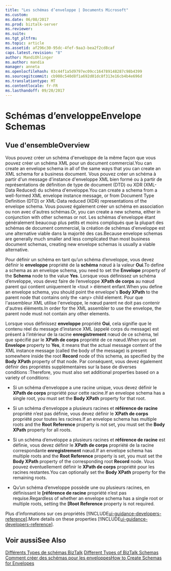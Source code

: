 ```yaml
---
title: "Les schémas d’enveloppe | Documents Microsoft"
ms.custom: 
ms.date: 06/08/2017
ms.prod: biztalk-server
ms.reviewer: 
ms.suite: 
ms.tgt_pltfrm: 
ms.topic: article
ms.assetid: af296c30-95dc-4fef-9aa3-bea2f2cd8caf
caps.latest.revision: "8"
author: MandiOhlinger
ms.author: mandia
manager: anneta
ms.openlocfilehash: 03c44f1a5d9797ec09cc164789148287c98b4399
ms.sourcegitcommit: cb908c540d8f1a692d01dc8f313e16cb4b4e696d
ms.translationtype: MT
ms.contentlocale: fr-FR
ms.lasthandoff: 09/20/2017
---
```

# <a name="envelope-schemas"></a><span data-ttu-id="0775b-102">Schémas d’enveloppe</span><span class="sxs-lookup"><span data-stu-id="0775b-102">Envelope Schemas</span></span>

## <a name="overview"></a><span data-ttu-id="0775b-103">Vue d'ensemble</span><span class="sxs-lookup"><span data-stu-id="0775b-103">Overview</span></span>
<span data-ttu-id="0775b-104">Vous pouvez créer un schéma d'enveloppe de la même façon que vous pouvez créer un schéma XML pour un document commercial.</span><span class="sxs-lookup"><span data-stu-id="0775b-104">You can create an envelope schema in all of the same ways that you can create an XML schema for a business document.</span></span> <span data-ttu-id="0775b-105">Vous pouvez créer un schéma à partir d'un message d'instance d'enveloppe XML bien formé ou à partir de représentations de définition de type de document (DTD) ou XDR (XML-Data Reduced) du schéma d'enveloppe.</span><span class="sxs-lookup"><span data-stu-id="0775b-105">You can create a schema from a well-formed XML envelope instance message, or from Document Type Definition (DTD) or XML-Data reduced (XDR) representations of the envelope schema.</span></span> <span data-ttu-id="0775b-106">Vous pouvez également créer un schéma en association ou non avec d'autres schémas.</span><span class="sxs-lookup"><span data-stu-id="0775b-106">Or, you can create a new schema, either in conjunction with other schemas or not.</span></span> <span data-ttu-id="0775b-107">Les schémas d'enveloppe étant généralement beaucoup plus petits et moins compliqués que la plupart des schémas de document commercial, la création de schémas d'enveloppe est une alternative viable dans la majorité des cas.</span><span class="sxs-lookup"><span data-stu-id="0775b-107">Because envelope schemas are generally much smaller and less complicated than most business document schemas, creating new envelope schemas is usually a viable alternative.</span></span>  
  
 <span data-ttu-id="0775b-108">Pour définir un schéma en tant qu’un schéma d’enveloppe, vous devez définir le **enveloppe** propriété de la **schéma** nœud à la valeur **Oui**.</span><span class="sxs-lookup"><span data-stu-id="0775b-108">To define a schema as an envelope schema, you need to set the **Envelope** property of the **Schema** node to the value **Yes**.</span></span> <span data-ttu-id="0775b-109">Lorsque vous définissez un schéma d’enveloppe, vous devez faire de l’enveloppe **XPath de corps** au nœud parent qui contient uniquement le \<tout > élément enfant.</span><span class="sxs-lookup"><span data-stu-id="0775b-109">When you define an envelope schema, you should point the envelope's **Body XPath** to the parent node that contains only the \<any> child element.</span></span> <span data-ttu-id="0775b-110">Pour que l'assembleur XML utilise l'enveloppe, le nœud parent ne doit pas contenir d'autres éléments.</span><span class="sxs-lookup"><span data-stu-id="0775b-110">In order for the XML assembler to use the envelope, the parent node must not contain any other elements.</span></span>  
  
 <span data-ttu-id="0775b-111">Lorsque vous définissez **enveloppe** propriété **Oui**, cela signifie que le contenu réel du message d’instance XML (appelé corps du message) est présent à l’intérieur de la racine **enregistrement**  nœud de ce schéma, tel que spécifié par le **XPath de corps** propriété de ce nœud.</span><span class="sxs-lookup"><span data-stu-id="0775b-111">When you set **Envelope** property to **Yes**, it means that the actual message content of the XML instance message (called the body of the message) is present somewhere inside the root **Record** node of this schema, as specified by the **Body XPath** property of that node.</span></span> <span data-ttu-id="0775b-112">Par conséquent, vous devez également définir des propriétés supplémentaires sur la base de diverses conditions :</span><span class="sxs-lookup"><span data-stu-id="0775b-112">Therefore, you must also set additional properties based on a variety of conditions:</span></span>  
  
-   <span data-ttu-id="0775b-113">Si un schéma d’enveloppe a une racine unique, vous devez définir le **XPath de corps** propriété pour cette racine.</span><span class="sxs-lookup"><span data-stu-id="0775b-113">If an envelope schema has a single root, you must set the **Body XPath** property for that root.</span></span>  
  
-   <span data-ttu-id="0775b-114">Si un schéma d’enveloppe a plusieurs racines et **référence de racine** propriété n’est pas définie, vous devez définir le **XPath de corps** propriété pour toutes les racines.</span><span class="sxs-lookup"><span data-stu-id="0775b-114">If an envelope schema has multiple roots and the **Root Reference** property is not set, you must set the **Body XPath** property for all roots.</span></span>  
  
-   <span data-ttu-id="0775b-115">Si un schéma d’enveloppe a plusieurs racines et **référence de racine** est définie, vous devez définir le **XPath de corps** propriété de la racine correspondante **enregistrement** nœud.</span><span class="sxs-lookup"><span data-stu-id="0775b-115">If an envelope schema has multiple roots and the **Root Reference** property is set, you must set the **Body XPath** property of the corresponding root **Record** node.</span></span> <span data-ttu-id="0775b-116">Vous pouvez éventuellement définir le **XPath de corps** propriété pour les racines restantes.</span><span class="sxs-lookup"><span data-stu-id="0775b-116">You can optionally set the **Body XPath** property for the remaining roots.</span></span>  
  
-   <span data-ttu-id="0775b-117">Qu’un schéma d’enveloppe possède une ou plusieurs racines, en définissant le **[référence de racine** propriété n’est pas requise.</span><span class="sxs-lookup"><span data-stu-id="0775b-117">Regardless of whether an envelope schema has a single root or multiple roots, setting the **[Root Reference** property is not required.</span></span>  

<span data-ttu-id="0775b-118">Plus d’informations sur ces propriétés [!INCLUDE[ui-guidance-developers-reference](../includes/ui-guidance-developers-reference.md)].</span><span class="sxs-lookup"><span data-stu-id="0775b-118">More details on these properties [!INCLUDE[ui-guidance-developers-reference](../includes/ui-guidance-developers-reference.md)].</span></span>
  
## <a name="see-also"></a><span data-ttu-id="0775b-119">Voir aussi</span><span class="sxs-lookup"><span data-stu-id="0775b-119">See Also</span></span>  
 <span data-ttu-id="0775b-120">[Différents Types de schémas BizTalk](../core/different-types-of-biztalk-schemas.md) </span><span class="sxs-lookup"><span data-stu-id="0775b-120">[Different Types of BizTalk Schemas](../core/different-types-of-biztalk-schemas.md) </span></span>  
 [<span data-ttu-id="0775b-121">Comment créer des schémas pour les enveloppes</span><span class="sxs-lookup"><span data-stu-id="0775b-121">How to Create Schemas for Envelopes</span></span>](../core/how-to-create-schemas-for-envelopes.md)